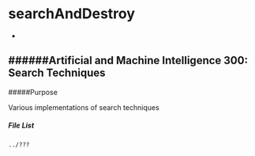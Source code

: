 # searchAndDestroy

-
######Artificial and Machine Intelligence 300: Search Techniques
-

#####Purpose

Various implementations of search techniques

##### File List

```
../???
```

